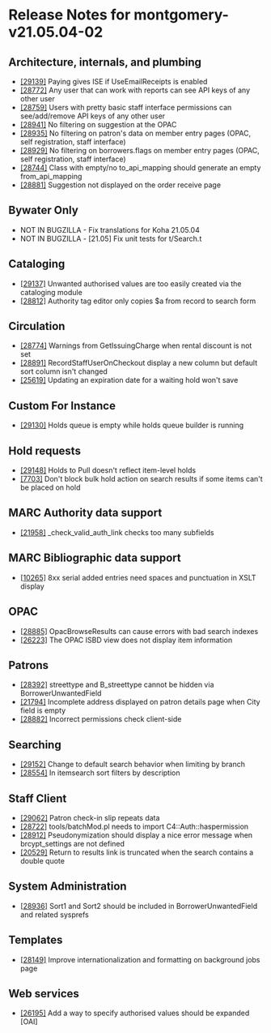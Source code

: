 
# Release Notes for montgomery-v21.05.04-02

## Architecture, internals, and plumbing

- [[29139]](http://bugs.koha-community.org/bugzilla3/show_bug.cgi?id=29139) Paying gives ISE if UseEmailReceipts is enabled
- [[28772]](http://bugs.koha-community.org/bugzilla3/show_bug.cgi?id=28772) Any user that can work with reports can see API keys of any other user
- [[28759]](http://bugs.koha-community.org/bugzilla3/show_bug.cgi?id=28759) Users with pretty basic staff interface permissions can see/add/remove API keys of any other user
- [[28941]](http://bugs.koha-community.org/bugzilla3/show_bug.cgi?id=28941) No filtering on suggestion at the OPAC
- [[28935]](http://bugs.koha-community.org/bugzilla3/show_bug.cgi?id=28935) No filtering on patron's data on member entry pages (OPAC, self registration, staff interface)
- [[28929]](http://bugs.koha-community.org/bugzilla3/show_bug.cgi?id=28929) No filtering on borrowers.flags on member entry pages (OPAC, self registration, staff interface)
- [[28744]](http://bugs.koha-community.org/bugzilla3/show_bug.cgi?id=28744) Class with empty/no to_api_mapping should generate an empty from_api_mapping
- [[28881]](http://bugs.koha-community.org/bugzilla3/show_bug.cgi?id=28881) Suggestion not displayed on the order receive page

## Bywater Only

- NOT IN BUGZILLA - Fix translations for Koha 21.05.04
- NOT IN BUGZILLA - [21.05] Fix unit tests for t/Search.t

## Cataloging

- [[29137]](http://bugs.koha-community.org/bugzilla3/show_bug.cgi?id=29137) Unwanted authorised values are too easily created via the cataloging module
- [[28812]](http://bugs.koha-community.org/bugzilla3/show_bug.cgi?id=28812) Authority tag editor only copies $a from record to search form

## Circulation

- [[28774]](http://bugs.koha-community.org/bugzilla3/show_bug.cgi?id=28774) Warnings from GetIssuingCharge when rental discount is not set
- [[28891]](http://bugs.koha-community.org/bugzilla3/show_bug.cgi?id=28891) RecordStaffUserOnCheckout display a new column but default sort column isn't changed
- [[25619]](http://bugs.koha-community.org/bugzilla3/show_bug.cgi?id=25619) Updating an expiration date for a waiting hold won't save

## Custom For Instance

- [[29130]](http://bugs.koha-community.org/bugzilla3/show_bug.cgi?id=29130) Holds queue is empty while holds queue builder is running

## Hold requests

- [[29148]](http://bugs.koha-community.org/bugzilla3/show_bug.cgi?id=29148) Holds to Pull doesn't reflect item-level holds
- [[7703]](http://bugs.koha-community.org/bugzilla3/show_bug.cgi?id=7703) Don't block bulk hold action on search results if some items can't be placed on hold

## MARC Authority data support

- [[21958]](http://bugs.koha-community.org/bugzilla3/show_bug.cgi?id=21958) _check_valid_auth_link checks too many subfields

## MARC Bibliographic data support

- [[10265]](http://bugs.koha-community.org/bugzilla3/show_bug.cgi?id=10265) 8xx serial added entries need spaces and punctuation in XSLT display

## OPAC

- [[28885]](http://bugs.koha-community.org/bugzilla3/show_bug.cgi?id=28885) OpacBrowseResults can cause errors with bad search indexes
- [[26223]](http://bugs.koha-community.org/bugzilla3/show_bug.cgi?id=26223) The OPAC ISBD view does not display item information

## Patrons

- [[28392]](http://bugs.koha-community.org/bugzilla3/show_bug.cgi?id=28392) streettype and B_streettype cannot be hidden via BorrowerUnwantedField
- [[21794]](http://bugs.koha-community.org/bugzilla3/show_bug.cgi?id=21794) Incomplete address displayed on patron details page when City field is empty
- [[28882]](http://bugs.koha-community.org/bugzilla3/show_bug.cgi?id=28882) Incorrect permissions check client-side

## Searching

- [[29152]](http://bugs.koha-community.org/bugzilla3/show_bug.cgi?id=29152) Change to default search behavior when limiting by branch
- [[28554]](http://bugs.koha-community.org/bugzilla3/show_bug.cgi?id=28554) In itemsearch sort filters by description

## Staff Client

- [[29062]](http://bugs.koha-community.org/bugzilla3/show_bug.cgi?id=29062) Patron check-in slip repeats data
- [[28722]](http://bugs.koha-community.org/bugzilla3/show_bug.cgi?id=28722) tools/batchMod.pl needs to import C4::Auth::haspermission
- [[28912]](http://bugs.koha-community.org/bugzilla3/show_bug.cgi?id=28912) Pseudonymization should display a nice error message when brcypt_settings are not defined
- [[20529]](http://bugs.koha-community.org/bugzilla3/show_bug.cgi?id=20529) Return to results link is truncated when the search contains a double quote

## System Administration

- [[28936]](http://bugs.koha-community.org/bugzilla3/show_bug.cgi?id=28936) Sort1 and Sort2 should be included in BorrowerUnwantedField and related sysprefs

## Templates

- [[28149]](http://bugs.koha-community.org/bugzilla3/show_bug.cgi?id=28149) Improve internationalization and formatting on background jobs page

## Web services

- [[26195]](http://bugs.koha-community.org/bugzilla3/show_bug.cgi?id=26195) Add a way to specify authorised values should be expanded [OAI]


